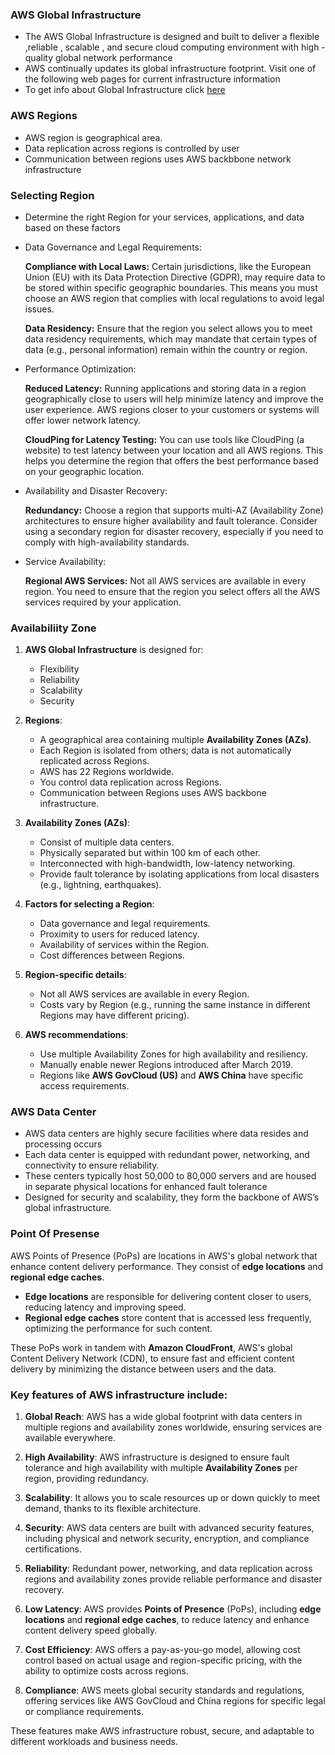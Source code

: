 ### AWS Global Infrastructure
- The AWS Global Infrastructure is designed and built to deliver a flexible ,reliable , scalable  , and secure cloud computing environment with high - quality global network performance
- AWS continually updates its global infrastructure footprint. Visit one of the following web pages for current  infrastructure information
- To get info about Global Infrastructure click [here](https://aws.amazon.com/about-aws/global-infrastructure/#AWS_Global_Infrastructure_Map)


### AWS Regions
- AWS region is geographical area.
- Data replication across regions is controlled by user
- Communication between regions uses AWS backbbone network infrastructure

### Selecting Region
- Determine the right Region for your services,  applications, and data based on these factors
- Data Governance and Legal Requirements:

    <b>Compliance with Local Laws:</b> Certain jurisdictions, like the European Union (EU) with its Data Protection Directive (GDPR), may require data to be stored within specific geographic boundaries. This means you must choose an AWS region that complies with local regulations to avoid legal issues.

    <b>Data Residency:</b> Ensure that the region you select allows you to meet data residency requirements, which may mandate that certain types of data (e.g., personal information) remain within the country or region.

- Performance Optimization:

    <b>Reduced Latency:</b> Running applications and storing data in a region geographically close to users will help minimize latency and improve the user experience. AWS regions closer to your customers or systems will offer lower network latency.

    <b>CloudPing for Latency Testing:</b> You can use tools like CloudPing (a website) to test latency between your location and all AWS regions. This helps you determine the region that offers the best performance based on your geographic location.

- Availability and Disaster Recovery:

    <b>Redundancy:</b> Choose a region that supports multi-AZ (Availability Zone) architectures to ensure higher availability and fault tolerance. Consider using a secondary region for disaster recovery, especially if you need to comply with high-availability standards.

- Service Availability:

    <b>Regional AWS Services:</b> Not all AWS services are available in every region. You need to ensure that the region you select offers all the AWS services required by your application.

### Availabiliity Zone
1. **AWS Global Infrastructure** is designed for:
   - Flexibility
   - Reliability
   - Scalability
   - Security

2. **Regions**:
   - A geographical area containing multiple **Availability Zones (AZs)**.
   - Each Region is isolated from others; data is not automatically replicated across Regions.
   - AWS has 22 Regions worldwide.
   - You control data replication across Regions.
   - Communication between Regions uses AWS backbone infrastructure.

3. **Availability Zones (AZs)**:
   - Consist of multiple data centers.
   - Physically separated but within 100 km of each other.
   - Interconnected with high-bandwidth, low-latency networking.
   - Provide fault tolerance by isolating applications from local disasters (e.g., lightning, earthquakes).

4. **Factors for selecting a Region**:
   - Data governance and legal requirements.
   - Proximity to users for reduced latency.
   - Availability of services within the Region.
   - Cost differences between Regions.

5. **Region-specific details**:
   - Not all AWS services are available in every Region.
   - Costs vary by Region (e.g., running the same instance in different Regions may have different pricing).

6. **AWS recommendations**:
   - Use multiple Availability Zones for high availability and resiliency.
   - Manually enable newer Regions introduced after March 2019.
   - Regions like **AWS GovCloud (US)** and **AWS China** have specific access requirements.            

### AWS Data Center

- AWS data centers are highly secure facilities where data resides and processing occurs
- Each data center is equipped with redundant power, networking, and connectivity to ensure reliability. 
- These centers typically host 50,000 to 80,000 servers and are housed in separate physical locations for enhanced fault tolerance
- Designed for security and scalability, they form the backbone of AWS’s global infrastructure.


### Point Of Presense
AWS Points of Presence (PoPs) are locations in AWS's global network that enhance content delivery performance. They consist of **edge locations** and **regional edge caches**. 

- **Edge locations** are responsible for delivering content closer to users, reducing latency and improving speed.
- **Regional edge caches** store content that is accessed less frequently, optimizing the performance for such content.

These PoPs work in tandem with **Amazon CloudFront**, AWS's global Content Delivery Network (CDN), to ensure fast and efficient content delivery by minimizing the distance between users and the data.


### Key features of AWS infrastructure include:

1. **Global Reach**: AWS has a wide global footprint with data centers in multiple regions and availability zones worldwide, ensuring services are available everywhere.
   
2. **High Availability**: AWS infrastructure is designed to ensure fault tolerance and high availability with multiple **Availability Zones** per region, providing redundancy.

3. **Scalability**: It allows you to scale resources up or down quickly to meet demand, thanks to its flexible architecture.

4. **Security**: AWS data centers are built with advanced security features, including physical and network security, encryption, and compliance certifications.

5. **Reliability**: Redundant power, networking, and data replication across regions and availability zones provide reliable performance and disaster recovery.

6. **Low Latency**: AWS provides **Points of Presence** (PoPs), including **edge locations** and **regional edge caches**, to reduce latency and enhance content delivery speed globally.

7. **Cost Efficiency**: AWS offers a pay-as-you-go model, allowing cost control based on actual usage and region-specific pricing, with the ability to optimize costs across regions.

8. **Compliance**: AWS meets global security standards and regulations, offering services like AWS GovCloud and China regions for specific legal or compliance requirements.

These features make AWS infrastructure robust, secure, and adaptable to different workloads and business needs.